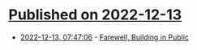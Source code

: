 # [Published on 2022-12-13](index.md)

* [2022-12-13, 07:47:06](https://news.ycombinator.com/item?id=33965966) - [Farewell, Building in Public](https://www.coryzue.com/writing/building-in-private/)
